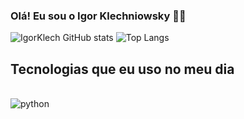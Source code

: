 ### Olá! Eu sou o Igor Klechniowsky 🖖🏻
![IgorKlech GitHub stats](https://github-readme-stats.vercel.app/api?username=IgorKlech&show_icons=true&theme=dracula)
![Top Langs](https://github-readme-stats.vercel.app/api/top-langs/?username=IgorKlech&layout=compact)

## Tecnologias que eu uso no meu dia

<div style="display: inline_block"><br/>
    <!-- <img align="center" alt="html5" src="https://img.shields.io/badge/HTML5-E34F26?style=for-the-badge&logo=html5&logoColor=white" />
    <img align="center" alt="css" src="https://img.shields.io/badge/CSS3-1572B6?style=for-the-badge&logo=css3&logoColor=white" /> -->
    <img align="center" alt="python" src="https://img.shields.io/badge/Python-3776AB?style=for-the-badge&logo=python&logoColor=white" />

</div>

